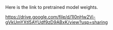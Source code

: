 Here is the link to pretrained model weights. 

https://drive.google.com/file/d/1I0nHw2Vi-gVkUmYXtl5AYUdf9zD9ABxK/view?usp=sharing


